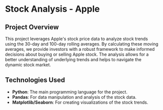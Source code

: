 # Stock Analysis - Apple

## Project Overview
This project leverages Apple's stock price data to analyze stock trends using the 30-day and 100-day rolling averages. By calculating these moving averages, we provide investors with a robust framework to make informed decisions about buying or selling Apple stock. The analysis allows for a better understanding of underlying trends and helps to navigate the dynamic stock market.

## Technologies Used
- **Python**: The main programming language for the project.
- **Pandas**: For data manipulation and analysis of the stock data.
- **Matplotlib/Seaborn**: For creating visualizations of the stock trends.
